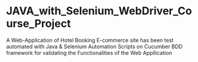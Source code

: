 # JAVA_with_Selenium_WebDriver_Course_Project
A Web-Application of Hotel Booking E-commerce site has been test automated with Java & Selenium Automation Scripts on Cucumber BDD framework for validating the Functionalities of the Web Appllication
